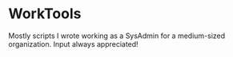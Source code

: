 # WorkTools

Mostly scripts I wrote working as a SysAdmin for a medium-sized organization.
Input always appreciated!
